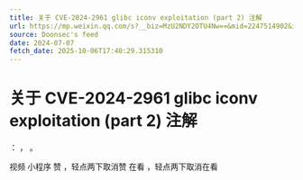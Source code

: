 ```yaml
---
title: 关于 CVE-2024-2961 glibc iconv exploitation (part 2) 注解
url: https://mp.weixin.qq.com/s?__biz=MzU2NDY2OTU4Nw==&mid=2247514902&idx=1&sn=269dfceff6ca51b0a080be058479d8ac
source: Doonsec's feed
date: 2024-07-07
fetch_date: 2025-10-06T17:40:29.315310
---
```


# 关于 CVE-2024-2961 glibc iconv exploitation (part 2) 注解

：
，
。

视频
小程序
赞
，轻点两下取消赞
在看
，轻点两下取消在看